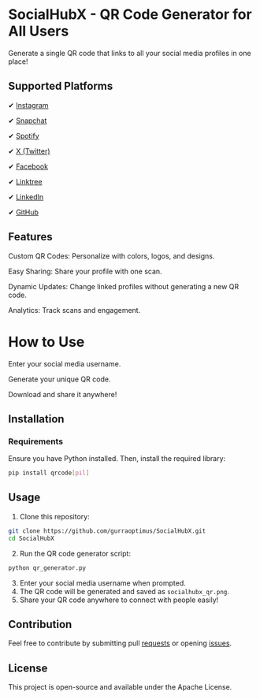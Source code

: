 # SocialHubX - QR Code Generator for All Users

Generate a single QR code that links to all your social media profiles in one place!



## Supported Platforms

✔ [Instagram](./Instagram/)

✔ [Snapchat](./Snapchat/)

✔ [Spotify](./Spotify/)

✔ [X (Twitter)](./xTwitter/)

✔ [Facebook](./Facebook/)

✔ [Linktree](./Linktree/)

✔ [LinkedIn](./Linkedin/)

✔ [GitHub](./Github/)



## Features

Custom QR Codes: Personalize with colors, logos, and designs.

Easy Sharing: Share your profile with one scan.

Dynamic Updates: Change linked profiles without generating a new QR code.

Analytics: Track scans and engagement.


# How to Use

Enter your social media username.

Generate your unique QR code.

Download and share it anywhere!


## Installation

### Requirements

Ensure you have Python installed. Then, install the required library:

```bash
pip install qrcode[pil]
```

## Usage

1. Clone this repository:

```bash
git clone https://github.com/gurraoptimus/SocialHubX.git
cd SocialHubX
```

2. Run the QR code generator script:

```bash
python qr_generator.py
```

3. Enter your social media username when prompted.
4. The QR code will be generated and saved as `socialhubx_qr.png`.
5. Share your QR code anywhere to connect with people easily!

## Contribution

Feel free to contribute by submitting pull [requests](https://github.com/gurraoptimus/SocialHubX/pulls) or opening [issues](https://github.com/gurraoptimus/SocialHubX/issues).

## License

This project is open-source and available under the Apache License.